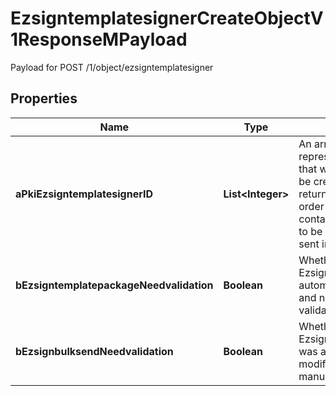 

# EzsigntemplatesignerCreateObjectV1ResponseMPayload

Payload for POST /1/object/ezsigntemplatesigner

## Properties

| Name | Type | Description | Notes |
|------------ | ------------- | ------------- | -------------|
|**aPkiEzsigntemplatesignerID** | **List&lt;Integer&gt;** | An array of unique IDs representing the object that were requested to be created.  They are returned in the same order as the array containing the objects to be created that was sent in the request. |  |
|**bEzsigntemplatepackageNeedvalidation** | **Boolean** | Whether the Ezsignbulksend was automatically modified and needs a manual validation |  |
|**bEzsignbulksendNeedvalidation** | **Boolean** | Whether the Ezsigntemplatepackage was automatically modified and needs a manual validation |  |



